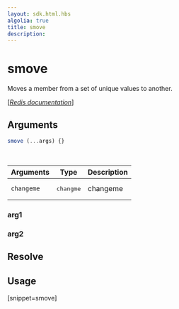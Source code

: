 ```yaml
---
layout: sdk.html.hbs
algolia: true
title: smove
description:
---
```


# smove


Moves a member from a set of unique values to another.

[[_Redis documentation_]](https://redis.io/commands/smove)

## Arguments

```js
smove (...args) {}

```

<br/>

| Arguments    | Type    | Description |
|--------------|---------|-------------|
| ``changeme`` | <pre>changme</pre> | changeme    |

### arg1

### arg2

## Resolve

## Usage

[snippet=smove]
